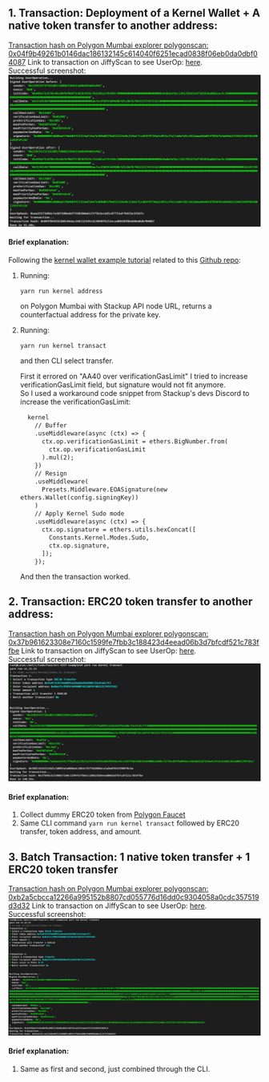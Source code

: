 ## 1. Transaction: Deployment of a Kernel Wallet + A native token transfer to another address: 
[Transaction hash on Polygon Mumbai explorer polygonscan: 0x04f9b49261b0146dac186132145c614040f6251ecad0838f06eb0da0dbf04087](https://mumbai.polygonscan.com/tx/0x04f9b49261b0146dac186132145c614040f6251ecad0838f06eb0da0dbf04087)
Link to transaction on JiffyScan to see UserOp: [here](https://app.jiffyscan.xyz/bundle/0x04f9b49261b0146dac186132145c614040f6251ecad0838f06eb0da0dbf04087?network=mumbai&pageNo=0&pageSize=10).  
Successful screenshot: 
![Screenshot of transfer](transfer.JPG)

#### Brief explanation:
Following the [kernel wallet example tutorial](https://docs.stackup.sh/docs/erc-4337-examples-zerodev-kernel) related to this [Github repo](https://github.com/stackup-wallet/erc-4337-examples):
1.  Running:
    ```
    yarn run kernel address 
    ```
    on Polygon Mumbai with Stackup API node URL, returns a counterfactual address for the private key.  

2. Running:
    ```
    yarn run kernel transact
    ```
    and then CLI select transfer.
    
    First it errored on "AA40 over verificationGasLimit"
    I tried to increase verificationGasLimit field, but signature would not fit anymore.  
    So I used a workaround code snippet from Stackup's devs Discord to increase the verificationGasLimit:
    ```
      kernel
        // Buffer
        .useMiddleware(async (ctx) => {
          ctx.op.verificationGasLimit = ethers.BigNumber.from(
            ctx.op.verificationGasLimit
          ).mul(2);
        })
        // Resign
        .useMiddleware(
          Presets.Middleware.EOASignature(new ethers.Wallet(config.signingKey))
        )
        // Apply Kernel Sudo mode
        .useMiddleware(async (ctx) => {
          ctx.op.signature = ethers.utils.hexConcat([
            Constants.Kernel.Modes.Sudo,
            ctx.op.signature,
          ]);
        });
    ```
    And then the transaction worked.

## 2. Transaction: ERC20 token transfer to another address:
[Transaction hash on Polygon Mumbai explorer polygonscan: 0x37b961623308e7160c1599fe7fbb3c188423d4eead06b3d7bfcdf521c783ffbe](https://mumbai.polygonscan.com/tx/0x37b961623308e7160c1599fe7fbb3c188423d4eead06b3d7bfcdf521c783ffbe)
Link to transaction on JiffyScan to see UserOp: [here](https://app.jiffyscan.xyz/bundle/0x37b961623308e7160c1599fe7fbb3c188423d4eead06b3d7bfcdf521c783ffbe?network=mumbai&pageNo=0&pageSize=10).  
Successful screenshot: 
![Screenshot of ERC20Transfer](ERC20Transfer.JPG)
#### Brief explanation:
1. Collect dummy ERC20 token from [Polygon Faucet](https://faucet.polygon.technology/)
2. Same CLI command ```yarn run kernel transact``` followed by ERC20 transfer, token address, and amount.

## 3. Batch Transaction: 1 native token transfer + 1 ERC20 token transfer
[Transaction hash on Polygon Mumbai explorer polygonscan: 0xb2a5cbcca12266a995152b8807cd055776d16dd0c9304058a0cdc357519d3d32](https://mumbai.polygonscan.com/tx/0xb2a5cbcca12266a995152b8807cd055776d16dd0c9304058a0cdc357519d3d32)
Link to transaction on JiffyScan to see UserOp: [here](https://app.jiffyscan.xyz/bundle/0xb2a5cbcca12266a995152b8807cd055776d16dd0c9304058a0cdc357519d3d32?network=mumbai&pageNo=0&pageSize=10).  
Successful screenshot: 
![Screenshot of batch transaction](Batch.JPG)
#### Brief explanation:
1. Same as first and second, just combined through the CLI.



